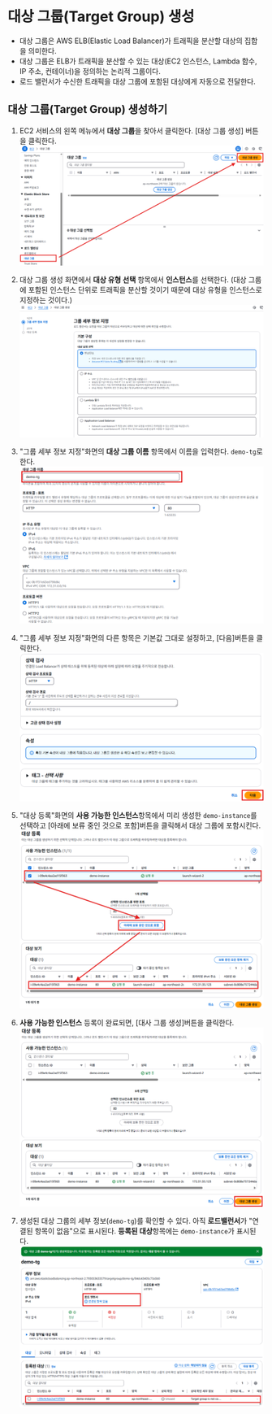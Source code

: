 # 대상 그룹(Target Group) 생성
- 대상 그룹은 AWS ELB(Elastic Load Balancer)가 트래픽을 분산할 대상의 집합을 의미한다.
- 대상 그룹은 ELB가 트래픽을 분산할 수 있는 대상(EC2 인스턴스, Lambda 함수, IP 주소, 컨테이너)을 정의하는 논리적 그룹이다.
- 로드 밸런서가 수신한 트래픽을 대상 그룹에 포함된 대상에게 자동으로 전달한다.

## 대상 그룹(Target Group) 생성하기
1. EC2 서비스의 왼쪽 메뉴에서 **대상 그룹**을 찾아서 클릭한다. [대상 그룹 생성] 버튼을 클릭한다.
   ![대상 그룹](../images/4/6-1.png)

2. 대상 그룹 생성 화면에서 **대상 유형 선택** 항목에서 **인스턴스**를 선택한다. (대상 그룹에 포함된 인스턴스 단위로 트래픽을 분산할 것이기 때문에 대상 유형을 인스턴스로 지정하는 것이다.)
   ![대상 그룹](../images/4/6-2.png)

3. "그룹 세부 정보 지정"화면의 **대상 그룹 이름** 항목에서 이름을 입력한다. `demo-tg`로 한다.
   ![대상 그룹 이름 설정](../images/4/6-3.png)
   
4. "그룹 세부 정보 지정"화면의 다른 항목은 기본값 그대로 설정하고, [다음]버튼을 클릭한다.
   ![대상 그룹 생성](../images/4/6-4.png)

5. "대상 등록"화면의 **사용 가능한 인스턴스**항목에서 미리 생성한 `demo-instance`를 선택하고 [아래에 보류 중인 것으로 포함]버튼을 클릭해서 대상 그룹에 포함시킨다.
   ![대상 그룹에 사용 가능한 인스턴스 등록](../images/4/6-5.png)

6. **사용 가능한 인스턴스** 등록이 완료되면, [대사 그룹 생성]버튼을 클릭한다.
   ![대상 그룹에 사용 가능한 인스턴스 등록](../images/4/6-6.png)

7. 생성된 대상 그룹의 세부 정보(`demo-tg`)를 확인할 수 있다. 아직 **로드밸런서**가 "연결된 항목이 없음"으로 표시된다. **등록된 대상**항목에는 `demo-instance`가 표시된다.
   ![대상 그룹 세부정보](../images/4/6-7.png)
   